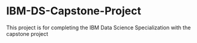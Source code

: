 # IBM-DS-Capstone-Project
This project is for completing the IBM Data Science Specialization with the capstone project
